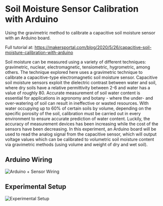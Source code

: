 # Soil Moisture Sensor Calibration with Arduino
Using the gravimetric method to calibrate a capacitive soil moisture sensor with an Arduino board.

Full tutorial at: https://makersportal.com/blog/2020/5/26/capacitive-soil-moisture-calibration-with-arduino

Soil moisture can be measured using a variety of different techniques: gravimetric, nuclear, electromagnetic, tensiometric, hygrometric, among others. The technique explored here uses a gravimetric technique to calibrate a capacitive-type electromagnetic soil moisture sensor. Capacitive soil moisture sensors exploit the dielectric contrast between water and soil, where dry soils have a relative permittivity between 2-6 and water has a value of roughly 80. Accurate measurement of soil water content is essential for applications in agronomy and botany - where the under- and over-watering of soil can result in ineffective or wasted resources. With water occupying up to 60% of certain soils by volume, depending on the specific porosity of the soil, calibration must be carried out in every environment to ensure accurate prediction of water content. Luckily, the accuracy of measurement devices has been increasing while the cost of the sensors have been decreasing. In this experiment, an Arduino board will be used to read the analog signal from the capacitive sensor, which will output voltage values which can be calibrated to volumetric soil moisture content via gravimetric methods (using volume and weight of dry and wet soil).

## Arduino Wiring

![Arduino + Sensor Wiring](https://images.squarespace-cdn.com/content/v1/59b037304c0dbfb092fbe894/1590622711213-VD9LBEVQMX3CFYBCR0GG/ke17ZwdGBToddI8pDm48kEoumxBTL0UGolEWVBoiqMV7gQa3H78H3Y0txjaiv_0fDoOvxcdMmMKkDsyUqMSsMWxHk725yiiHCCLfrh8O1z4YTzHvnKhyp6Da-NYroOW3ZGjoBKy3azqku80C789l0uN0nnuyYlMmBQSgz_9euuRumJ13WlPu-aG64ch8DNtSDGxITf5OzW_nhFmr2nsh1g/cap_soil_sensor_arduino_wiring.png?format=1500w)

## Experimental Setup

![Experimental Setup](https://images.squarespace-cdn.com/content/v1/59b037304c0dbfb092fbe894/1592252939525-1GZU487KCGYN09XG61N5/ke17ZwdGBToddI8pDm48kLkXF2pIyv_F2eUT9F60jBl7gQa3H78H3Y0txjaiv_0fDoOvxcdMmMKkDsyUqMSsMWxHk725yiiHCCLfrh8O1z4YTzHvnKhyp6Da-NYroOW3ZGjoBKy3azqku80C789l0iyqMbMesKd95J-X4EagrgU9L3Sa3U8cogeb0tjXbfawd0urKshkc5MgdBeJmALQKw/capacitive_soil_moisture_experiment_setup.JPG?format=1500w)
